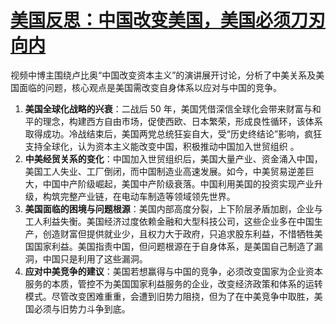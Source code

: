 # [美国反思：中国改变美国，美国必须刀刃向内](https://www.bilibili.com/video/BV1G7fiY5EEZ/?spm_id_from=333.999.top_right_bar_window_default_collection.content.click&vd_source=22af953ea4c09540ad1966711a2d53f0)

视频中博主围绕卢比奥“中国改变资本主义”的演讲展开讨论，分析了中美关系及美国面临的问题，核心观点是美国需改变自身体系以应对与中国的竞争。

1. **美国全球化战略的兴衰**：二战后 50 年，美国凭借深信全球化会带来财富与和平的理念，构建西方自由市场，促使西欧、日本繁荣，形成良性循环，该体系取得成功。冷战结束后，美国两党总统狂妄自大，受“历史终结论”影响，疯狂支持全球化，认为资本主义能改变中国，积极推动中国加入世贸组织 。
2. **中美经贸关系的变化**：中国加入世贸组织后，美国大量产业、资金涌入中国，美国工人失业、工厂倒闭，而中国制造业高速发展。如今，中美贸易逆差巨大，中国中产阶级崛起，美国中产阶级衰落。中国利用美国的投资实现产业升级，构筑完整产业链，在电动车制造等领域领先世界。
3. **美国面临的困境与问题根源**：美国内部高度分裂，上下阶层矛盾加剧，企业与工人利益失衡。美国经济过度依赖金融和大型科技公司，这些企业多在中国生产，创造财富但提供就业少，且权力大于政府，只追求股东利益，不惜牺牲美国国家利益。美国指责中国，但问题根源在于自身体系，是美国自己制造了漏洞，中国只是利用了这些漏洞。
4. **应对中美竞争的建议**：美国若想赢得与中国的竞争，必须改变国家为企业资本服务的本质，管控不为美国国家利益服务的企业，改变经济政策和体系的运转模式。尽管改变困难重重，会遭到旧势力阻挠，但为了在中美竞争中取胜，美国必须与旧势力斗争到底。
